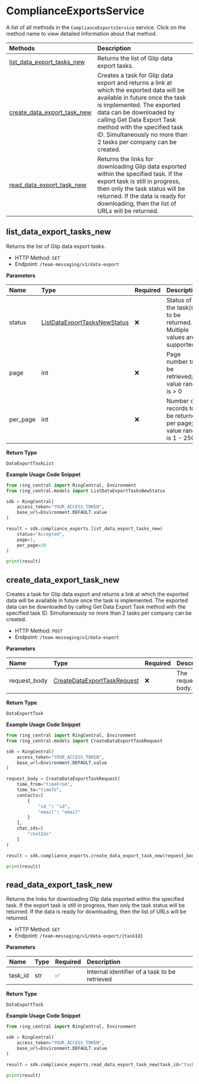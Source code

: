 # ComplianceExportsService

A list of all methods in the `ComplianceExportsService` service. Click on the method name to view detailed information about that method.

| Methods                                                     | Description                                                                                                                                                                                                                                                                                                        |
| :---------------------------------------------------------- | :----------------------------------------------------------------------------------------------------------------------------------------------------------------------------------------------------------------------------------------------------------------------------------------------------------------- |
| [list_data_export_tasks_new](#list_data_export_tasks_new)   | Returns the list of Glip data export tasks.                                                                                                                                                                                                                                                                        |
| [create_data_export_task_new](#create_data_export_task_new) | Creates a task for Glip data export and returns a link at which the exported data will be available in future once the task is implemented. The exported data can be downloaded by calling Get Data Export Task method with the specified task ID. Simultaneously no more than 2 tasks per company can be created. |
| [read_data_export_task_new](#read_data_export_task_new)     | Returns the links for downloading Glip data exported within the specified task. If the export task is still in progress, then only the task status will be returned. If the data is ready for downloading, then the list of URLs will be returned.                                                                 |

## list_data_export_tasks_new

Returns the list of Glip data export tasks.

- HTTP Method: `GET`
- Endpoint: `/team-messaging/v1/data-export`

**Parameters**

| Name     | Type                                                                      | Required | Description                                                         |
| :------- | :------------------------------------------------------------------------ | :------- | :------------------------------------------------------------------ |
| status   | [ListDataExportTasksNewStatus](../models/ListDataExportTasksNewStatus.md) | ❌       | Status of the task(s) to be returned. Multiple values are supported |
| page     | int                                                                       | ❌       | Page number to be retrieved; value range is > 0                     |
| per_page | int                                                                       | ❌       | Number of records to be returned per page; value range is 1 - 250   |

**Return Type**

`DataExportTaskList`

**Example Usage Code Snippet**

```python
from ring_central import RingCentral, Environment
from ring_central.models import ListDataExportTasksNewStatus

sdk = RingCentral(
    access_token="YOUR_ACCESS_TOKEN",
    base_url=Environment.DEFAULT.value
)

result = sdk.compliance_exports.list_data_export_tasks_new(
    status="Accepted",
    page=1,
    per_page=30
)

print(result)
```

## create_data_export_task_new

Creates a task for Glip data export and returns a link at which the exported data will be available in future once the task is implemented. The exported data can be downloaded by calling Get Data Export Task method with the specified task ID. Simultaneously no more than 2 tasks per company can be created.

- HTTP Method: `POST`
- Endpoint: `/team-messaging/v1/data-export`

**Parameters**

| Name         | Type                                                                    | Required | Description       |
| :----------- | :---------------------------------------------------------------------- | :------- | :---------------- |
| request_body | [CreateDataExportTaskRequest](../models/CreateDataExportTaskRequest.md) | ❌       | The request body. |

**Return Type**

`DataExportTask`

**Example Usage Code Snippet**

```python
from ring_central import RingCentral, Environment
from ring_central.models import CreateDataExportTaskRequest

sdk = RingCentral(
    access_token="YOUR_ACCESS_TOKEN",
    base_url=Environment.DEFAULT.value
)

request_body = CreateDataExportTaskRequest(
    time_from="timeFrom",
    time_to="timeTo",
    contacts=[
        {
            "id_": "id",
            "email": "email"
        }
    ],
    chat_ids=[
        "chatIds"
    ]
)

result = sdk.compliance_exports.create_data_export_task_new(request_body=request_body)

print(result)
```

## read_data_export_task_new

Returns the links for downloading Glip data exported within the specified task. If the export task is still in progress, then only the task status will be returned. If the data is ready for downloading, then the list of URLs will be returned.

- HTTP Method: `GET`
- Endpoint: `/team-messaging/v1/data-export/{taskId}`

**Parameters**

| Name    | Type | Required | Description                                   |
| :------ | :--- | :------- | :-------------------------------------------- |
| task_id | str  | ✅       | Internal identifier of a task to be retrieved |

**Return Type**

`DataExportTask`

**Example Usage Code Snippet**

```python
from ring_central import RingCentral, Environment

sdk = RingCentral(
    access_token="YOUR_ACCESS_TOKEN",
    base_url=Environment.DEFAULT.value
)

result = sdk.compliance_exports.read_data_export_task_new(task_id="taskId")

print(result)
```

<!-- This file was generated by liblab | https://liblab.com/ -->
